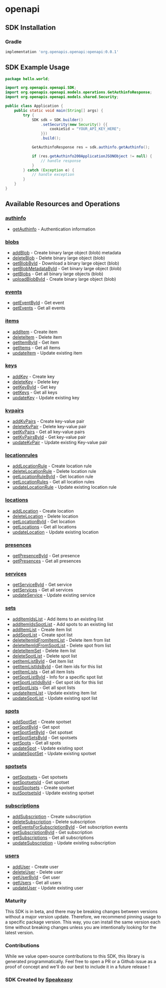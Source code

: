# openapi

<!-- Start SDK Installation -->
## SDK Installation

### Gradle

```groovy
implementation 'org.openapis.openapi:openapi:0.0.1'
```
<!-- End SDK Installation -->

## SDK Example Usage
<!-- Start SDK Example Usage -->
```java
package hello.world;

import org.openapis.openapi.SDK;
import org.openapis.openapi.models.operations.GetAuthinfoResponse;
import org.openapis.openapi.models.shared.Security;

public class Application {
    public static void main(String[] args) {
        try {
            SDK sdk = SDK.builder()
                .setSecurity(new Security() {{
                    cookieSid = "YOUR_API_KEY_HERE";
                }})
                .build();

            GetAuthinfoResponse res = sdk.authinfo.getAuthinfo();

            if (res.getAuthinfo200ApplicationJSONObject != null) {
                // handle response
            }
        } catch (Exception e) {
            // handle exception
        }
    }
}
```
<!-- End SDK Example Usage -->

<!-- Start SDK Available Operations -->
## Available Resources and Operations


### [authinfo](docs/authinfo/README.md)

* [getAuthinfo](docs/authinfo/README.md#getauthinfo) - Authentication information

### [blobs](docs/blobs/README.md)

* [addBlob](docs/blobs/README.md#addblob) - Create binary large object (blob) metadata
* [deleteBlob](docs/blobs/README.md#deleteblob) - Delete binary large object (blob)
* [getBlobById](docs/blobs/README.md#getblobbyid) - Download a binary large object (blob)
* [getBlobMetadataById](docs/blobs/README.md#getblobmetadatabyid) - Get binary large object (blob)
* [getBlobs](docs/blobs/README.md#getblobs) - Get all binary large objects (blob)
* [uploadBlobById](docs/blobs/README.md#uploadblobbyid) - Create binary large object (blob)

### [events](docs/events/README.md)

* [getEventById](docs/events/README.md#geteventbyid) - Get event
* [getEvents](docs/events/README.md#getevents) - Get all events

### [items](docs/items/README.md)

* [addItem](docs/items/README.md#additem) - Create item
* [deleteItem](docs/items/README.md#deleteitem) - Delete item
* [getItemById](docs/items/README.md#getitembyid) - Get item
* [getItems](docs/items/README.md#getitems) - Get all items
* [updateItem](docs/items/README.md#updateitem) - Update existing item

### [keys](docs/keys/README.md)

* [addKey](docs/keys/README.md#addkey) - Create key
* [deleteKey](docs/keys/README.md#deletekey) - Delete key
* [getKeyById](docs/keys/README.md#getkeybyid) - Get key
* [getKeys](docs/keys/README.md#getkeys) - Get all keys
* [updateKey](docs/keys/README.md#updatekey) - Update existing key

### [kvpairs](docs/kvpairs/README.md)

* [addKvPairs](docs/kvpairs/README.md#addkvpairs) - Create key-value pair
* [deleteKvPair](docs/kvpairs/README.md#deletekvpair) - Delete key-value pair
* [getKvPairs](docs/kvpairs/README.md#getkvpairs) - Get all key-value pairs
* [getKvPairsById](docs/kvpairs/README.md#getkvpairsbyid) - Get key-value pair
* [updateKvPair](docs/kvpairs/README.md#updatekvpair) - Update existing Key-value pair

### [locationrules](docs/locationrules/README.md)

* [addLocationRule](docs/locationrules/README.md#addlocationrule) - Create location rule
* [deleteLocationRule](docs/locationrules/README.md#deletelocationrule) - Delete location rule
* [getLocationRuleById](docs/locationrules/README.md#getlocationrulebyid) - Get location rule
* [getLocationRules](docs/locationrules/README.md#getlocationrules) - Get all location rules
* [updateLocationRule](docs/locationrules/README.md#updatelocationrule) - Update existing location rule

### [locations](docs/locations/README.md)

* [addLocation](docs/locations/README.md#addlocation) - Create location
* [deleteLocation](docs/locations/README.md#deletelocation) - Delete location
* [getLocationById](docs/locations/README.md#getlocationbyid) - Get location
* [getLocations](docs/locations/README.md#getlocations) - Get all locations
* [updateLocation](docs/locations/README.md#updatelocation) - Update existing location

### [presences](docs/presences/README.md)

* [getPresenceById](docs/presences/README.md#getpresencebyid) - Get presence
* [getPresences](docs/presences/README.md#getpresences) - Get all presences

### [services](docs/services/README.md)

* [getServiceById](docs/services/README.md#getservicebyid) - Get service
* [getServices](docs/services/README.md#getservices) - Get all services
* [updateService](docs/services/README.md#updateservice) - Update existing service

### [sets](docs/sets/README.md)

* [addItemIdsList](docs/sets/README.md#additemidslist) - Add items to an existing list
* [addItemIdsSpotList](docs/sets/README.md#additemidsspotlist) - Add spots to an existing list
* [addItemList](docs/sets/README.md#additemlist) - Create item list
* [addSpotList](docs/sets/README.md#addspotlist) - Create spot list
* [deleteItemIdFromItemList](docs/sets/README.md#deleteitemidfromitemlist) - Delete item from list
* [deleteItemIdFromSpotList](docs/sets/README.md#deleteitemidfromspotlist) - Delete spot from list
* [deleteItemSet](docs/sets/README.md#deleteitemset) - Delete item list
* [deleteSpotList](docs/sets/README.md#deletespotlist) - Delete spot list
* [getItemListById](docs/sets/README.md#getitemlistbyid) - Get item list
* [getItemListIdsById](docs/sets/README.md#getitemlistidsbyid) - Get item ids for this list
* [getItemLists](docs/sets/README.md#getitemlists) - Get all item lists
* [getSpotListById](docs/sets/README.md#getspotlistbyid) - Info for a specific spot list
* [getSpotListIdsById](docs/sets/README.md#getspotlistidsbyid) - Get spot ids for this list
* [getSpotLists](docs/sets/README.md#getspotlists) - Get all spot lists
* [updateItemList](docs/sets/README.md#updateitemlist) - Update existing item list
* [updateSpotList](docs/sets/README.md#updatespotlist) - Update existing spot list

### [spots](docs/spots/README.md)

* [addSpotSet](docs/spots/README.md#addspotset) - Create spotset
* [getSpotById](docs/spots/README.md#getspotbyid) - Get spot
* [getSpotSetById](docs/spots/README.md#getspotsetbyid) - Get spotset
* [getSpotSetsById](docs/spots/README.md#getspotsetsbyid) - Get spotsets
* [getSpots](docs/spots/README.md#getspots) - Get all spots
* [updateSpot](docs/spots/README.md#updatespot) - Update existing spot
* [updateSpotSet](docs/spots/README.md#updatespotset) - Update existing spotset

### [spotsets](docs/spotsets/README.md)

* [getSpotsets](docs/spotsets/README.md#getspotsets) - Get spotsets
* [getSpotsetsId](docs/spotsets/README.md#getspotsetsid) - Get spotset
* [postSpotsets](docs/spotsets/README.md#postspotsets) - Create spotset
* [putSpotsetsId](docs/spotsets/README.md#putspotsetsid) - Update existing spotset

### [subscriptions](docs/subscriptions/README.md)

* [addSubscription](docs/subscriptions/README.md#addsubscription) - Create subscription
* [deleteSubscription](docs/subscriptions/README.md#deletesubscription) - Delete subscription
* [getEventsForSubscriptionById](docs/subscriptions/README.md#geteventsforsubscriptionbyid) - Get subscription events
* [getSubscriptionById](docs/subscriptions/README.md#getsubscriptionbyid) - Get subscription
* [getSubscriptions](docs/subscriptions/README.md#getsubscriptions) - Get all subscriptions
* [updateSubscription](docs/subscriptions/README.md#updatesubscription) - Update existing subscription

### [users](docs/users/README.md)

* [addUser](docs/users/README.md#adduser) - Create user
* [deleteUser](docs/users/README.md#deleteuser) - Delete user
* [getUserById](docs/users/README.md#getuserbyid) - Get user
* [getUsers](docs/users/README.md#getusers) - Get all users
* [updateUser](docs/users/README.md#updateuser) - Update existing user
<!-- End SDK Available Operations -->

### Maturity

This SDK is in beta, and there may be breaking changes between versions without a major version update. Therefore, we recommend pinning usage 
to a specific package version. This way, you can install the same version each time without breaking changes unless you are intentionally 
looking for the latest version.

### Contributions

While we value open-source contributions to this SDK, this library is generated programmatically. 
Feel free to open a PR or a Github issue as a proof of concept and we'll do our best to include it in a future release !

### SDK Created by [Speakeasy](https://docs.speakeasyapi.dev/docs/using-speakeasy/client-sdks)
